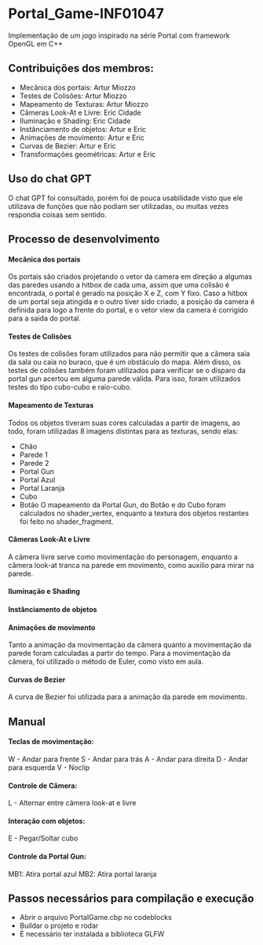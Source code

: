 
# Portal_Game-INF01047
Implementação de um jogo inspirado na série Portal com framework OpenGL em C++ 

## Contribuições dos membros:
- Mecânica dos portais: Artur Miozzo
- Testes de Colisões: Artur Miozzo
- Mapeamento de Texturas: Artur Miozzo
- Câmeras Look-At e Livre: Eric Cidade
- Iluminação e Shading: Eric Cidade
- Instânciamento de objetos: Artur e Eric
- Animações de movimento: Artur e Eric
- Curvas de Bezier: Artur e Eric
- Transformações geométricas: Artur e Eric

## Uso do chat GPT
O chat GPT foi consultado, porém foi de pouca usabilidade visto que ele utilizava de funções que não podiam ser utilizadas, ou muitas vezes respondia coisas sem sentido.

## Processo de desenvolvimento
#### Mecânica dos portais
Os portais são criados projetando o vetor da camera em direção a algumas das paredes usando a hitbox de cada uma, assim que uma colisão é encontrada, o portal é gerado na posição X e Z, com Y fixo.
Caso a hitbox de um portal seja atingida e o outro tiver sido criado, a posição da camera é definida para logo a frente do portal, e o vetor view da camera é corrigido para a saida do portal.
#### Testes de Colisões
Os testes de colisões foram utilizados para não permitir que a câmera saia da sala ou caia no buraco, que é um obstáculo do mapa. Além disso, os testes de colisões também foram utilizados para verificar se o disparo da portal gun acertou em alguma parede válida. Para isso, foram utilizados testes do tipo cubo-cubo e raio-cubo.
#### Mapeamento de Texturas
Todos os objetos tiveram suas cores calculadas a partir de imagens, ao todo, foram utilizadas 8 imagens distintas para as texturas, sendo elas:
- Chão
- Parede 1
- Parede 2
- Portal Gun
- Portal Azul
- Portal Laranja
- Cubo
- Botão
O mapeamento da Portal Gun, do Botão e do Cubo foram calculados no shader_vertex, enquanto a textura dos objetos restantes foi feito no shader_fragment.
#### Câmeras Look-At e Livre
A câmera livre serve como movimentação do personagem, enquanto a câmera look-at tranca na parede em movimento, como auxilio para mirar na parede.
#### Iluminação e Shading
#### Instânciamento de objetos
#### Animações de movimento
Tanto a animação da movimentação da câmera quanto a movimentação da parede foram calculadas a partir do tempo. Para a movimentação da câmera, foi utilizado o método de Euler, como visto em aula.
#### Curvas de Bezier
A curva de Bezier foi utilizada para a animação da parede em movimento.


## Manual
#### Teclas de movimentação:
 W - Andar para frente
 S - Andar para trás
 A - Andar para direita
 D - Andar para esquerda
 V - Noclip
#### Controle de Câmera:
 L - Alternar entre câmera look-at e livre
#### Interação com objetos:
E - Pegar/Soltar cubo
#### Controle da Portal Gun:
MB1: Atira portal azul
MB2: Atira portal laranja

## Passos necessários para compilação e execução
- Abrir o arquivo PortalGame.cbp no codeblocks
- Buildar o projeto e rodar
- É necessário ter instalada a biblioteca GLFW
